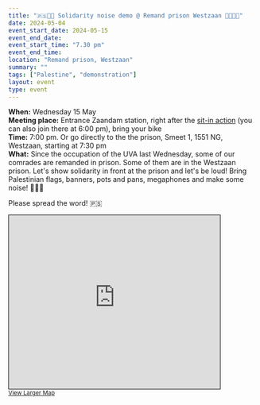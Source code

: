```yaml
---
title: "🇵🇸🔻📢 Solidarity noise demo @ Remand prison Westzaan 📢🔻🇵🇸"
date: 2024-05-04
event_start_date: 2024-05-15
event_end_date: 
event_start_time: "7.30 pm"
event_end_time: 
location: "Remand prison, Westzaan"
summary: ""
tags: ["Palestine", "demonstration"]
layout: event
type: event
---
```


**When:** Wednesday 15 May  
**Meeting place:** Entrance Zaandam station, right after the [sit-in action](/activiteiten/2024-05-15/lawaaiprotest.en.md) (you can also join there at 6:00 pm), bring your bike  
**Time:** 7:00 pm. Or go directly to the the prison, Smeet 1, 1551 NG, Westzaan, starting at 7:30 pm  
**What:** Since the occupation of the UVA last Wednesday, some of our comrades are remanded in prison. Some of them are in the Westzaan prison. Let's show solidarity in front at the prison and let's be loud! Bring Palestinian flags, banners, pots and pans, megaphones and make some noise! 📢📢📢

Please spread the word! 🇵🇸

<iframe width="425" height="350" src="https://www.openstreetmap.org/export/embed.html?bbox=4.767304658889771%2C52.43143335467911%2C4.77359175682068%2C52.43535806973726&amp;layer=mapnik" style="border: 1px solid black"></iframe><br/><small><a href="https://www.openstreetmap.org/#map=17/52.43340/4.77045">View Larger Map</a></small>